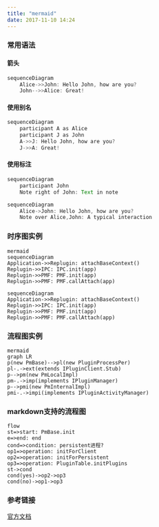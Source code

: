 ```yaml
---
title: "mermaid"
date: 2017-11-10 14:24
---
```


### 常用语法
#### 箭头
```java
sequenceDiagram
    Alice->>John: Hello John, how are you?
    John-->>Alice: Great!
```
#### 使用别名
```java
sequenceDiagram
    participant A as Alice
    participant J as John
    A->>J: Hello John, how are you?
    J->>A: Great!
```
#### 使用标注
```java
sequenceDiagram
    participant John
    Note right of John: Text in note

sequenceDiagram
    Alice->John: Hello John, how are you?
    Note over Alice,John: A typical interaction
```
### 时序图实例
```
mermaid
sequenceDiagram
Application->>Replugin: attachBaseContext()
Replugin->>IPC: IPC.init(app)
Replugin->>PMF: PMF.init(app)
Replugin->>PMF: PMF.callAttach(app) 
```
```mermaid
sequenceDiagram
Application->>Replugin: attachBaseContext()
Replugin->>IPC: IPC.init(app)
Replugin->>PMF: PMF.init(app)
Replugin->>PMF: PMF.callAttach(app)
```
### 流程图实例
```
mermaid
graph LR
p(new PmBase)-->pl(new PluginProcessPer)
pl-.->ext(extends IPluginClient.Stub)
p-->pm(new PmLocalImpl)
pm-.->imp(implements IPluginManager)
p-->pmi(new PmInternalImpl)
pmi-.->impi(implements IPluginActivityManager)
```
### markdown支持的流程图
```
flow
st=>start: PmBase.init
e=>end: end
cond=>condition: persistent进程?
op1=>operation: initForClient
op2=>operation: initForPersistent
op3=>operation: PluginTable.initPlugins
st->cond
cond(yes)->op2->op3
cond(no)->op1->op3
```
### 参考链接
[官方文档](https://mermaidjs.github.io/sequenceDiagram.html)

